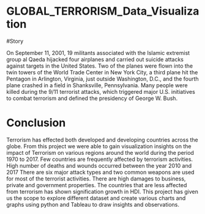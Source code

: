 # GLOBAL_TERRORISM_Data_Visualization

#Story

On September 11, 2001, 19 militants associated with the Islamic extremist group al Qaeda hijacked four airplanes and carried out suicide attacks against targets in the United States. Two of the planes were flown into the twin towers of the World Trade Center in New York City, a third plane hit the Pentagon in Arlington, Virginia, just outside Washington, D.C., and the fourth plane crashed in a field in Shanksville, Pennsylvania. Many people were killed during the 9/11 terrorist attacks, which triggered major U.S. initiatives to combat terrorism and defined the presidency of George W. Bush.

# Conclusion

Terrorism has effected  both developed and developing countries across the globe.
From this project we were able to gain visualization insights on the impact of Terrorism on various regions around the world during the period 1970 to 2017. 
Few countries are frequently affected by terrorism activities.
High number of deaths and wounds occurred between the year 2010 and 2017
There are six major attack types and two common weapons are used for most of the terrorist activities.
There are high damages to business, private and government properties.
The countries that are less affected from terrorism has shown signification growth in HDI.
This project has given us the scope to explore different dataset and create various charts and graphs using python and Tableau to draw insights and observations.
